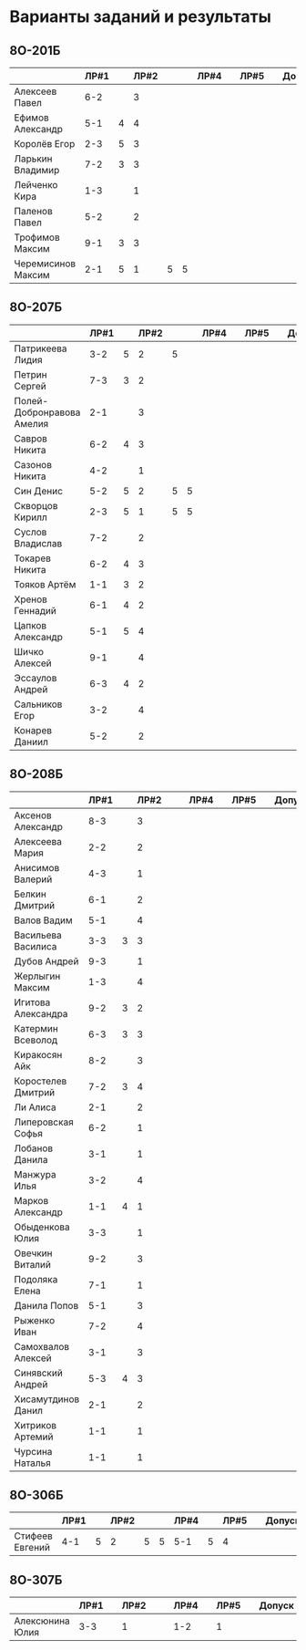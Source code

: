 # Варианты заданий и результаты

## 8О-201Б
|                           | ЛР#1 |   | ЛР#2 |   |   | ЛР#4 |   | ЛР#5 |   |   Допуск   |
|---------------------------|------|---|------|---|---|------|---|------|---|------------|
| Алексеев Павел            | 6-2  |   |  3   |   |   |      |   |      |   |            |
| Ефимов Александр          | 5-1  | 4 |  4   |   |   |      |   |      |   |            |
| Королёв Егор              | 2-3  | 5 |  3   |   |   |      |   |      |   |            |
| Ларькин Владимир          | 7-2  | 3 |  3   |   |   |      |   |      |   |            |
| Лейченко Кира             | 1-3  |   |  1   |   |   |      |   |      |   |            |
| Паленов Павел             | 5-2  |   |  2   |   |   |      |   |      |   |            |
| Трофимов Максим           | 9-1  | 3 |  3   |   |   |      |   |      |   |            |
| Черемисинов Максим        | 2-1  | 5 |  1   | 5 | 5 |      |   |      |   |            |

## 8О-207Б
|                           | ЛР#1 |   | ЛР#2 |   |   | ЛР#4 |   | ЛР#5 |   |   Допуск   |
|---------------------------|------|---|------|---|---|------|---|------|---|------------|
| Патрикеева Лидия          | 3-2  | 5 |  2   | 5 |   |      |   |      |   |            |
| Петрин Сергей             | 7-3  | 3 |  2   |   |   |      |   |      |   |            |
| Полей-Добронравова Амелия | 2-1  |   |  3   |   |   |      |   |      |   |            |
| Савров Никита             | 6-2  | 4 |  3   |   |   |      |   |      |   |            |
| Сазонов Никита            | 4-2  |   |  1   |   |   |      |   |      |   |            |
| Син Денис                 | 5-2  | 5 |  2   | 5 | 5 |      |   |      |   |            |
| Скворцов Кирилл           | 2-3  | 5 |  1   | 5 | 5 |      |   |      |   |            |
| Суслов Владислав          | 7-2  |   |  2   |   |   |      |   |      |   |            |
| Токарев Никита            | 6-2  | 4 |  3   |   |   |      |   |      |   |            |
| Тояков Артём              | 1-1  | 3 |  2   |   |   |      |   |      |   |            |
| Хренов Геннадий           | 6-1  | 4 |  2   |   |   |      |   |      |   |            |
| Цапков Александр          | 5-1  | 5 |  4   |   |   |      |   |      |   |            |
| Шичко Алексей             | 9-1  |   |  4   |   |   |      |   |      |   |            |
| Эссаулов Андрей           | 6-3  | 4 |  2   |   |   |      |   |      |   |            |
| Сальников Егор            | 3-2  |   |  4   |   |   |      |   |      |   |            |
| Конарев Даниил            | 5-2  |   |  2   |   |   |      |   |      |   |            |

## 8О-208Б
|                           | ЛР#1 |   | ЛР#2 |   |   | ЛР#4 |   | ЛР#5 |   |   Допуск   |
|---------------------------|------|---|------|---|---|------|---|------|---|------------|
| Аксенов Александр         | 8-3  |   |  3   |   |   |      |   |      |   |            |
| Алексеева Мария           | 2-2  |   |  2   |   |   |      |   |      |   |            |
| Анисимов Валерий          | 4-3  |   |  1   |   |   |      |   |      |   |            |
| Белкин Дмитрий            | 6-1  |   |  2   |   |   |      |   |      |   |            |
| Валов Вадим               | 5-1  |   |  4   |   |   |      |   |      |   |            |
| Васильева Василиса        | 3-3  | 3 |  3   |   |   |      |   |      |   |            |
| Дубов Андрей              | 9-3  |   |  1   |   |   |      |   |      |   |            |
| Жерлыгин Максим           | 1-3  |   |  4   |   |   |      |   |      |   |            |
| Игитова Александра        | 9-2  | 3 |  2   |   |   |      |   |      |   |            |
| Катермин Всеволод         | 6-3  | 3 |  3   |   |   |      |   |      |   |            |
| Киракосян Айк             | 8-2  |   |  3   |   |   |      |   |      |   |            |
| Коростелев Дмитрий        | 7-2  | 3 |  4   |   |   |      |   |      |   |            |
| Ли Алиса                  | 2-1  |   |  2   |   |   |      |   |      |   |            |
| Липеровская Софья         | 6-2  |   |  1   |   |   |      |   |      |   |            |
| Лобанов Данила            | 3-1  |   |  1   |   |   |      |   |      |   |            |
| Манжура Илья              | 3-2  |   |  4   |   |   |      |   |      |   |            |
| Марков Александр          | 1-1  | 4 |  1   |   |   |      |   |      |   |            |
| Обыденкова Юлия           | 3-3  |   |  1   |   |   |      |   |      |   |            |
| Овечкин Виталий           | 9-2  |   |  3   |   |   |      |   |      |   |            |
| Подоляка Елена            | 7-1  |   |  1   |   |   |      |   |      |   |            |
| Данила Попов              | 5-1  |   |  3   |   |   |      |   |      |   |            |
| Рыженко Иван              | 7-2  |   |  4   |   |   |      |   |      |   |            |
| Самохвалов Алексей        | 3-1  |   |  3   |   |   |      |   |      |   |            |
| Синявский Андрей          | 5-3  | 4 |  3   |   |   |      |   |      |   |            |
| Хисамутдинов Данил        | 2-1  |   |  2   |   |   |      |   |      |   |            |
| Хитриков Артемий          | 1-1  |   |  1   |   |   |      |   |      |   |            |
| Чурсина Наталья           | 1-1  |   |  1   |   |   |      |   |      |   |            |

## 8О-306Б
|                           | ЛР#1 |   | ЛР#2 |   |   | ЛР#4 |   | ЛР#5 |   |   Допуск   |
|---------------------------|------|---|------|---|---|------|---|------|---|------------|
| Стифеев Евгений           | 4-1  | 5 |  2   | 5 | 5 | 5-1  | 5 |  4   |   |            |

## 8О-307Б
|                           | ЛР#1 |   | ЛР#2 |   |   | ЛР#4 |   | ЛР#5 |   |   Допуск   |
|---------------------------|------|---|------|---|---|------|---|------|---|------------|
| Алексюнина Юлия           | 3-3  |   |  1   |   |   | 1-2  |   |  1   |   |            |
